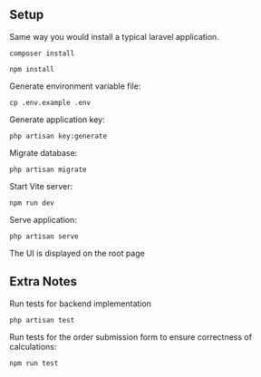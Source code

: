 


## Setup

Same way you would install a typical laravel application.

    composer install

    npm install

Generate environment variable file:

```shell
cp .env.example .env
```

Generate application key:

```shell
php artisan key:generate
```

Migrate database:

```shell
php artisan migrate
```

Start Vite server:

```shell
npm run dev
```

Serve application:

```shell
php artisan serve
```

The UI is displayed on the root page

## Extra Notes

Run tests for backend implementation

```shell
php artisan test
```

Run tests for the order submission form to ensure correctness of calculations:

```shell
npm run test
```
